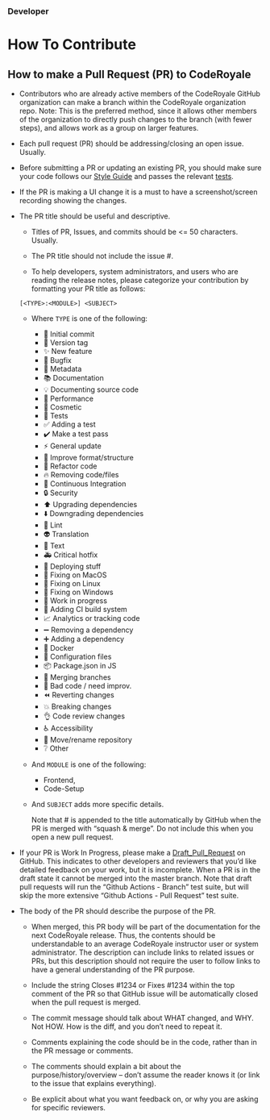 ### Developer

# How To Contribute

## How to make a Pull Request (PR) to CodeRoyale

- Contributors who are already active members of the CodeRoyale GitHub organization can make a branch within the CodeRoyale organization repo. Note: This is the preferred method, since it allows other members of the organization to directly push changes to the branch (with fewer steps), and allows work as a group on larger features.

- Each pull request (PR) should be addressing/closing an open issue. Usually.

- Before submitting a PR or updating an existing PR, you should make sure your code follows our [Style Guide](https://github.com/CodeRoyale/codeRoyale-frontend) and passes the relevant [tests](https://github.com/CodeRoyale/codeRoyale-frontend).

- If the PR is making a UI change it is a must to have a screenshot/screen recording showing the changes.

- The PR title should be useful and descriptive.

  - Titles of PR, Issues, and commits should be <= 50 characters. Usually.

  - The PR title should not include the issue #.

  - To help developers, system administrators, and users who are reading the release notes, please categorize your contribution by formatting your PR title as follows:

  ```
  [<TYPE>:<MODULE>] <SUBJECT>
  ```

  - Where `TYPE` is one of the following:

    - 🎉 Initial commit
    - 🔖 Version tag
    - ✨ New feature
    - 🐛 Bugfix
    - 📇 Metadata
    - 📚 Documentation
    - 💡 Documenting source code
    - 🐎 Performance
    - 💄 Cosmetic
    - 🚨 Tests
    - ✅ Adding a test
    - ✔️ Make a test pass
    - ⚡ General update
    - 🎨 Improve format/structure
    - 🔨 Refactor code
    - 🔥 Removing code/files
    - 💚 Continuous Integration
    - 🔒 Security
    - ⬆️ Upgrading dependencies
    - ⬇️ Downgrading dependencies
    - 👕 Lint
    - 👽 Translation
    - 📝 Text
    - 🚑 Critical hotfix
    - 🚀 Deploying stuff
    - 🍎 Fixing on MacOS
    - 🐧 Fixing on Linux
    - 🏁 Fixing on Windows
    - 🚧 Work in progress
    - 👷 Adding CI build system
    - 📈 Analytics or tracking code
    - ➖ Removing a dependency
    - ➕ Adding a dependency
    - 🐳 Docker
    - 🔧 Configuration files
    - 📦 Package.json in JS
    - 🔀 Merging branches
    - 💩 Bad code / need improv.
    - ⏪ Reverting changes
    - 💥 Breaking changes
    - 👌 Code review changes
    - ♿ Accessibility
    - 🚚 Move/rename repository
    - ❔ Other

  - And `MODULE` is one of the following:

    - Frontend,
    - Code-Setup

  - And `SUBJECT` adds more specific details.

    Note that #<PR NUMBER> is appended to the title automatically by GitHub when the PR is merged with “squash & merge”. Do not include this when you open a new pull request.

- If your PR is Work In Progress, please make a [Draft_Pull_Request](https://github.blog/2019-02-14-introducing-draft-pull-requests/) on GitHub. This indicates to other developers and reviewers that you’d like detailed feedback on your work, but it is incomplete. When a PR is in the draft state it cannot be merged into the master branch. Note that draft pull requests will run the “Github Actions - Branch” test suite, but will skip the more extensive “Github Actions - Pull Request” test suite.

- The body of the PR should describe the purpose of the PR.

  - When merged, this PR body will be part of the documentation for the next CodeRoyale release. Thus, the contents should be understandable to an average CodeRoyale instructor user or system administrator. The description can include links to related issues or PRs, but this description should not require the user to follow links to have a general understanding of the PR purpose.

  - Include the string Closes #1234 or Fixes #1234 within the top comment of the PR so that GitHub issue will be automatically closed when the pull request is merged.

  - The commit message should talk about WHAT changed, and WHY. Not HOW. How is the diff, and you don’t need to repeat it.

  - Comments explaining the code should be in the code, rather than in the PR message or comments.

  - The comments should explain a bit about the purpose/history/overview – don’t assume the reader knows it (or link to the issue that explains everything).

  - Be explicit about what you want feedback on, or why you are asking for specific reviewers.
